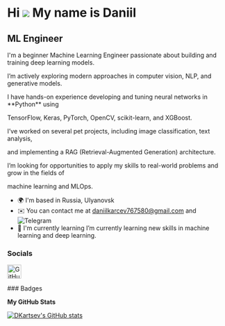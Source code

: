 Hi ![](https://user-images.githubusercontent.com/18350557/176309783-0785949b-9127-417c-8b55-ab5a4333674e.gif) My name is Daniil
===============================================================================================================================

ML Engineer
-----------

I'm a beginner Machine Learning Engineer passionate about building and training deep learning models.

I’m actively exploring modern approaches in computer vision, NLP, and generative models.

I have hands-on experience developing and tuning neural networks in \*\*Python\*\* using

TensorFlow, Keras, PyTorch, OpenCV, scikit-learn, and XGBoost.

I’ve worked on several pet projects, including image classification, text analysis,

and implementing a RAG (Retrieval-Augmented Generation) architecture.

I’m looking for opportunities to apply my skills to real-world problems and grow in the fields of

machine learning and MLOps.

* 🌍  I'm based in Russia, Ulyanovsk
* ✉️  You can contact me at [daniilkarcev767580@gmail.com](mailto:daniilkarcev767580@gmail.com) and ![Telegram]([https://img.shields.io/badge/Python-3.10-blue?logo=python](https://t.me/DanKrzv))
* 🧠  I'm currently learning I’m currently learning new skills in machine learning and deep learning.


### Socials

<p align="left"> <a href="https://www.github.com/DKartsev" target="_blank" rel="noreferrer"> <picture> <source media="(prefers-color-scheme: dark)" srcset="https://raw.githubusercontent.com/danielcranney/readme-generator/main/public/icons/socials/github-dark.svg" /> <source media="(prefers-color-scheme: light)" srcset="https://raw.githubusercontent.com/danielcranney/readme-generator/main/public/icons/socials/github.svg" /> <img src="https://raw.githubusercontent.com/danielcranney/readme-generator/main/public/icons/socials/github.svg" width="32" height="32" alt="GitHub" title="GitHub" /> </picture> </a></p>
### Badges

<b>My GitHub Stats</b>

<a href="http://www.github.com/DKartsev"><img src="https://github-readme-stats.vercel.app/api?username=DKartsev&show_icons=true&hide=&count_private=true&title_color=0891b2&text_color=ffffff&icon_color=0891b2&bg_color=1c1917&hide_border=true&show_icons=true" alt="DKartsev's GitHub stats" /></a>
